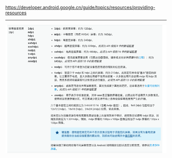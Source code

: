 https://developer.android.google.cn/guide/topics/resources/providing-resources

---

![](../../images/ch3/dpi.png)
